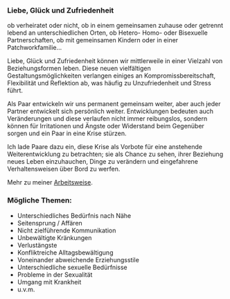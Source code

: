### Liebe, Glück und Zufriedenheit

ob verheiratet oder nicht, ob  in einem gemeinsamen zuhause oder getrennt lebend an unterschiedlichen Orten, ob Hetero- Homo- oder Bisexuelle Partnerschaften, ob mit gemeinsamen Kindern oder in einer Patchworkfamilie...

Liebe, Glück und Zufriedenheit können wir mittlerweile in einer Vielzahl von Beziehungsformen leben. Diese neuen vielfältigen Gestaltungsmöglichkeiten verlangen einiges an Kompromissbereitschaft, Flexibilität und Reflektion ab, was häufig zu Unzufriedenheit und Stress führt.

Als Paar entwickeln wir uns permanent gemeinsam weiter, aber auch jeder Partner entwickelt sich persönlich weiter.  Entwicklungen bedeuten auch Veränderungen und diese verlaufen nicht immer reibungslos, sondern können für Irritationen und Ängste oder Widerstand beim Gegenüber sorgen und ein Paar in eine Krise stürzen.

Ich lade Paare dazu ein, diese Krise als Vorbote für eine anstehende Weiterentwicklung zu betrachten; sie als Chance zu sehen, ihrer Beziehung neues Leben einzuhauchen, Dinge zu verändern und eingefahrene Verhaltensweisen über Bord zu werfen.

Mehr zu meiner [Arbeitsweise](http://www.praxis-niehues.de/#methods).

### Mögliche Themen:

* Unterschiedliches Bedürfnis nach Nähe
* Seitensprung / Affären
* Nicht zielführende Kommunikation
* Unbewältigte Kränkungen
* Verlustängste
* Konfliktreiche Alltagsbewältigung
* Voneinander abweichende Erziehungsstile
* Unterschiedliche sexuelle Bedürfnisse
* Probleme in der Sexualität
* Umgang mit Krankheit
* u.v.m.
